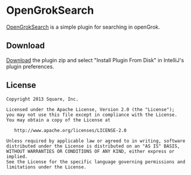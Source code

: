 OpenGrokSearch
==============
[OpenGrokSearch][1] is a simple plugin for searching in openGrok.

Download
--------
[Download][2] the plugin zip and select "Install Plugin From Disk" in IntelliJ's plugin preferences.

License
--------

    Copyright 2013 Square, Inc.

    Licensed under the Apache License, Version 2.0 (the "License");
    you may not use this file except in compliance with the License.
    You may obtain a copy of the License at

       http://www.apache.org/licenses/LICENSE-2.0

    Unless required by applicable law or agreed to in writing, software
    distributed under the License is distributed on an "AS IS" BASIS,
    WITHOUT WARRANTIES OR CONDITIONS OF ANY KIND, either express or implied.
    See the License for the specific language governing permissions and
    limitations under the License.
    
[1]: https://github.com/bmierzejewski/openGrokSearch
[2]: https://github.com/bmierzejewski/openGrokSearch/raw/master/OpenGrokSearch.zip?raw=true
